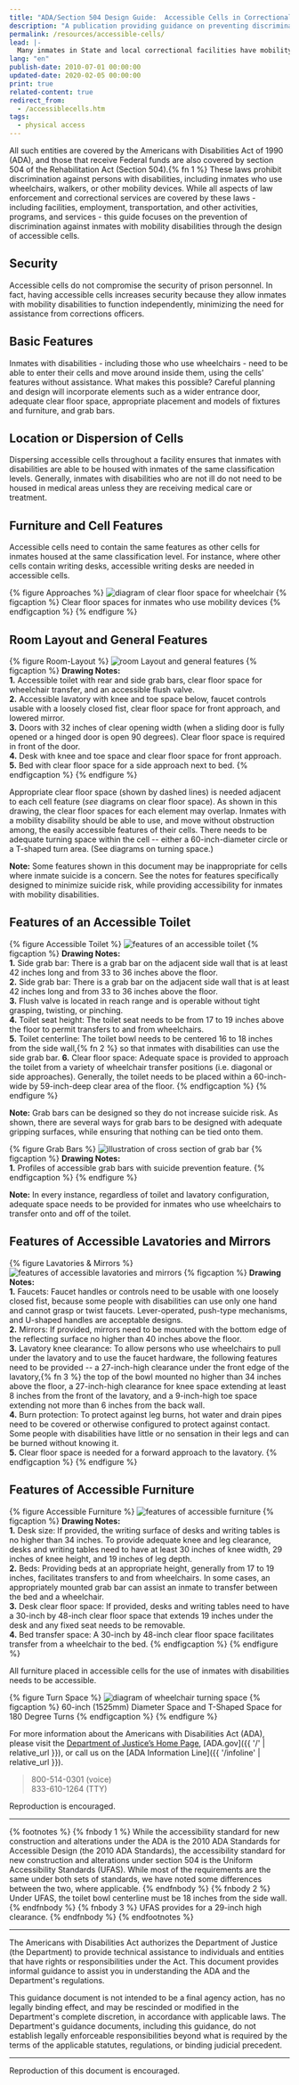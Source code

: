 ```yaml
---
title: "ADA/Section 504 Design Guide:  Accessible Cells in Correctional Facilities"
description: "A publication providing guidance on preventing discrimination against inmates with mobility disabilities through the design of accessible cells in State and local correctional facilities. (2004)"
permalink: /resources/accessible-cells/
lead: |-
  Many inmates in State and local correctional facilities have mobility disabilities and need to be housed in accessible cells. Yet, many correctional facilities do not have enough cells that are accessible to inmates with disabilities. Federal laws protect people with disabilities from discrimination by State and local governments, including entities that own or operate correctional facilities.
lang: "en"
publish-date: 2010-07-01 00:00:00
updated-date: 2020-02-05 00:00:00
print: true
related-content: true
redirect_from:
  - /accessiblecells.htm
tags:
  - physical access
---
```

All such entities are covered by the Americans with Disabilities Act of 1990 (ADA), and those that receive Federal funds are also covered by section 504 of the Rehabilitation Act (Section 504).{% fn 1 %} These laws prohibit discrimination against persons with disabilities, including inmates who use wheelchairs, walkers, or other mobility devices. While all aspects of law enforcement and correctional services are covered by these laws - including facilities, employment, transportation, and other activities, programs, and services - this guide focuses on the prevention of discrimination against inmates with mobility disabilities through the design of accessible cells.     

## Security
Accessible cells do not compromise the security of prison personnel. In fact, having accessible cells increases security because they allow inmates with mobility disabilities to function independently, minimizing the need for assistance from corrections officers.

## Basic Features
Inmates with disabilities - including those who use wheelchairs - need to be able to enter their cells and move around inside them, using the cells’ features without assistance. What makes this possible? Careful planning and design will incorporate elements such as a wider entrance door, adequate clear floor space, appropriate placement and models of fixtures and furniture, and grab bars.

## Location or Dispersion of Cells
Dispersing accessible cells throughout a facility ensures that inmates with disabilities are able to be housed with inmates of the same classification levels. Generally, inmates with disabilities who are not ill do not need to be housed in medical areas unless they are receiving medical care or treatment.

## Furniture and Cell Features
Accessible cells need to contain the same features as other cells for inmates housed at the same classification level. For instance, where other cells contain writing desks, accessible writing desks are needed in accessible cells.

{% figure Approaches %}
<img src="{{ '/assets/images/project-images/approaches.gif' | relative_url }}" alt="diagram of clear floor space for wheelchair" />
{% figcaption %}
Clear floor spaces for inmates who use mobility devices
{% endfigcaption %}
{% endfigure %}

## Room Layout and General Features

{% figure Room-Layout %}
<img src="{{ '/assets/images/project-images/prisonroom2.gif' | relative_url }}" alt="room Layout and general features" />
{% figcaption %}
<b>Drawing Notes:</b><br>
<b>1.</b> Accessible toilet with rear and side grab bars, clear floor space for wheelchair transfer, and an accessible flush valve.<br>
<b>2.</b> Accessible lavatory with knee and toe space below, faucet controls usable with a loosely closed fist, clear floor space for front approach, and lowered mirror.<br>
<b>3.</b> Doors with 32 inches of clear opening width (when a sliding door is fully opened or a hinged door is open 90 degrees). Clear floor space is required in front of the door.<br>
<b>4.</b> Desk with knee and toe space and clear floor space for front approach.<br>
<b>5.</b> Bed with clear floor space for a side approach next to bed.
{% endfigcaption %}
{% endfigure %}

Appropriate clear floor space (shown by dashed lines) is needed adjacent to each cell feature (*see* diagrams on clear floor space). As shown in this drawing, the clear floor spaces for each element may overlap. Inmates with a mobility disability should be able to use, and move without obstruction among, the easily accessible features of their cells. There needs to be adequate turning space within the cell -- either a 60-inch-diameter circle or a T-shaped turn area. (See diagrams on turning space.)

**Note:**  Some features shown in this document may be inappropriate for cells where inmate suicide is a concern. See the notes for features specifically designed to minimize suicide risk, while providing accessibility for inmates with mobility disabilities.

## Features of an Accessible Toilet

{% figure Accessible Toilet %}
<img src="{{ '/assets/images/project-images/toilet1.gif' | relative_url }}" alt="features of an accessible toilet" />
{% figcaption %}
<b>Drawing Notes:</b><br>
<b>1.</b> Side grab bar: There is a grab bar on the adjacent side wall that is at least 42 inches long and from 33 to 36 inches above the floor.<br>
<b>2.</b> Side grab bar: There is a grab bar on the adjacent side wall that is at least 42 inches long and from 33 to 36 inches above the floor.<br>
<b>3.</b> Flush valve is located in reach range and is operable without tight grasping, twisting, or pinching.<br>
<b>4.</b> Toilet seat height: The toilet seat needs to be from 17 to 19 inches above the floor to permit transfers to and from wheelchairs.<br>
<b>5.</b> Toilet centerline: The toilet bowl needs to be centered 16 to 18 inches from the side wall,{% fn 2 %} so that inmates with disabilities can use the side grab bar.
<b>6.</b> Clear floor space: Adequate space is provided to approach the toilet from a variety of wheelchair transfer positions (i.e. diagonal or side approaches). Generally, the toilet needs to be placed within a 60-inch-wide by 59-inch-deep clear area of the floor.
{% endfigcaption %}
{% endfigure %}

<b>Note:</b>  Grab bars can be designed so they do not increase suicide risk. As shown, there are several ways for grab bars to be designed with adequate gripping surfaces, while ensuring that nothing can be tied onto them.

{% figure Grab Bars %}
<img src="{{ '/assets/images/project-images/grab-bars2.gif' | relative_url }}" alt="illustration of cross section of grab bar" />
{% figcaption %}
<b>Drawing Notes:</b><br>
<b>1.</b>  Profiles of accessible grab bars with suicide prevention feature.
{% endfigcaption %}
{% endfigure %}

<b>Note:</b>  In every instance, regardless of toilet and lavatory configuration, adequate space needs to be provided for inmates who use wheelchairs to transfer onto and off of the toilet.

## Features of Accessible Lavatories and Mirrors

{% figure Lavatories & Mirrors %}
<img src="{{ '/assets/images/project-images/toilet2b.gif' | relative_url }}" alt="features of accessible lavatories and mirrors" />
{% figcaption %}
<b>Drawing Notes:</b><br>
<b>1.</b> Faucets: Faucet handles or controls need to be usable with one loosely closed fist, because some people with disabilities can use only one hand and cannot grasp or twist faucets. Lever-operated, push-type mechanisms, and U-shaped handles are acceptable designs.<br>
<b>2.</b> Mirrors: If provided, mirrors need to be mounted with the bottom edge of the reflecting surface no higher than 40 inches above the floor.<br>
<b>3.</b> Lavatory knee clearance: To allow persons who use wheelchairs to pull under the lavatory and to use the faucet hardware, the following features need to be provided -- a 27-inch-high clearance under the front edge of the lavatory,{% fn 3 %} the top of the bowl mounted no higher than 34 inches above the floor, a 27-inch-high clearance for knee space extending at least 8 inches from the front of the lavatory, and a 9-inch-high toe space extending not more than 6 inches from the back wall.<br>
<b>4.</b> Burn protection: To protect against leg burns, hot water and drain pipes need to be covered or otherwise configured to protect against contact. Some people with disabilities have little or no sensation in their legs and can be burned without knowing it.<br>
<b>5.</b>  Clear floor space is needed for a forward approach to the lavatory.
{% endfigcaption %}
{% endfigure %}

## Features of Accessible Furniture

{% figure Accessible Furniture %}
<img src="{{ '/assets/images/project-images/furniture2.gif' | relative_url }}" alt="features of accessible furniture" />
{% figcaption %}
<b>Drawing Notes:</b><br>
<b>1.</b> Desk size: If provided, the writing surface of desks and writing tables is no higher than 34 inches. To provide adequate knee and leg clearance, desks and writing tables need to have at least 30 inches of knee width, 29 inches of knee height, and 19 inches of leg depth.<br>
<b>2.</b> Beds: Providing beds at an appropriate height, generally from 17 to 19 inches, facilitates transfers to and from wheelchairs. In some cases, an appropriately mounted grab bar can assist an inmate to transfer between the bed and a wheelchair.<br>
<b>3.</b> Desk clear floor space: If provided, desks and writing tables need to have a 30-inch by 48-inch clear floor space that extends 19 inches under the desk and any fixed seat needs to be removable.<br>
<b>4.</b> Bed transfer space: A 30-inch by 48-inch clear floor space facilitates transfer from a wheelchair to the bed.
{% endfigcaption %}
{% endfigure %}

All furniture placed in accessible cells for the use of inmates with disabilities needs to be accessible.

{% figure Turn Space %}
<img src="{{ '/assets/images/project-images/figure5.gif' | relative_url }}" alt="diagram of wheelchair turning space" />
{% figcaption %}
60-inch (1525mm) Diameter Space and T-Shaped Space for 180 Degree Turns
{% endfigcaption %}
{% endfigure %}

For more information about the Americans with Disabilities Act (ADA), please visit the [Department of Justice’s Home Page](https://www.justice.gov/crt), [ADA.gov]({{ '/' | relative_url }}), or call us on the [ADA Information Line]({{ '/infoline' | relative_url }}).

>800-514-0301 (voice)<br>
833-610-1264 (TTY)

Reproduction is encouraged.

<hr>
{% footnotes %}
{% fnbody 1 %}
While the accessibility standard for new construction and alterations under the ADA is the 2010 ADA Standards for Accessible Design (the 2010 ADA Standards), the accessibility standard for new construction and alterations under section 504 is the Uniform Accessibility Standards (UFAS).  While most of the requirements are the same under both sets of standards, we have noted some differences between the two, where applicable.
{% endfnbody %}
{% fnbody 2 %}
Under UFAS, the toilet bowl centerline must be 18 inches from the side wall.
{% endfnbody %}
{% fnbody 3 %}
UFAS provides for a 29-inch high clearance.
{% endfnbody %}
{% endfootnotes %}

<hr>
The Americans with Disabilities Act authorizes the Department of Justice (the Department) to provide technical assistance to individuals and entities that have rights or responsibilities under the Act. This document provides informal guidance to assist you in understanding the ADA and the Department's regulations.

This guidance document is not intended to be a final agency action, has no legally binding effect, and may be rescinded or modified in the Department's complete discretion, in accordance with applicable laws. The Department's guidance documents, including this guidance, do not establish legally enforceable responsibilities beyond what is required by the terms of the applicable statutes, regulations, or binding judicial precedent.
<hr>

Reproduction of this document is encouraged.
